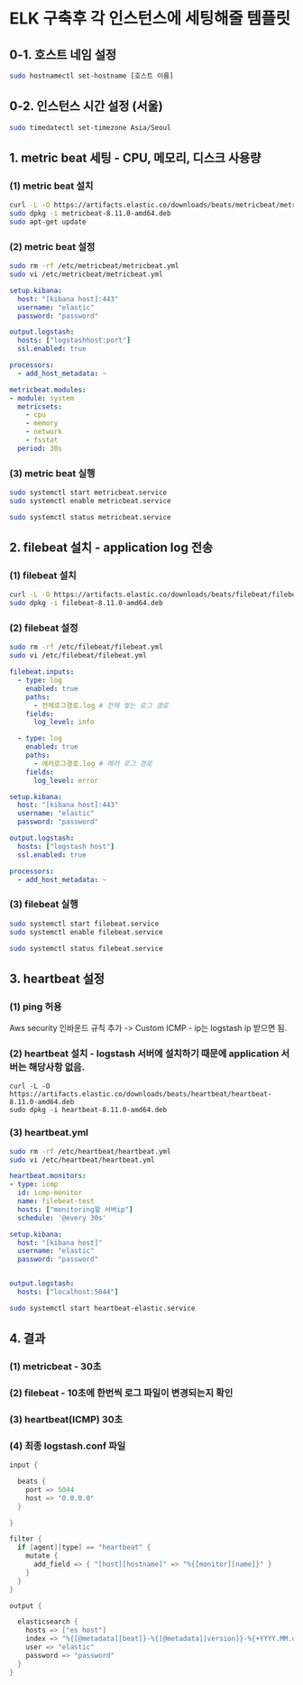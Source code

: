 # ELK 구축후 각 인스턴스에 세팅해줄 템플릿

## 0-1. 호스트 네임 설정

```bash
sudo hostnamectl set-hostname [호스트 이름]
```

## 0-2. 인스턴스 시간 설정 (서울)

```bash
sudo timedatectl set-timezone Asia/Seoul
```

## 1. metric beat 세팅 - CPU, 메모리, 디스크 사용량
### (1) metric beat 설치

```bash
curl -L -O https://artifacts.elastic.co/downloads/beats/metricbeat/metricbeat-8.11.0-amd64.deb
sudo dpkg -i metricbeat-8.11.0-amd64.deb
sudo apt-get update
```


### (2) metric beat 설정

```bash
sudo rm -rf /etc/metricbeat/metricbeat.yml
sudo vi /etc/metricbeat/metricbeat.yml
```


```yml
setup.kibana:
  host: "[kibana host]:443"
  username: "elastic"
  password: "password"

output.logstash:
  hosts: ["logstashhost:port"]
  ssl.enabled: true

processors:
  - add_host_metadata: ~

metricbeat.modules:
- module: system
  metricsets:
    - cpu
    - memory
    - network
    - fsstat
  period: 30s

```

### (3) metric beat 실행

```bash
sudo systemctl start metricbeat.service
sudo systemctl enable metricbeat.service
```

```bash
sudo systemctl status metricbeat.service
```


## 2. filebeat 설치 - application log 전송
### (1) filebeat 설치

```bash
curl -L -O https://artifacts.elastic.co/downloads/beats/filebeat/filebeat-8.11.0-amd64.deb
sudo dpkg -i filebeat-8.11.0-amd64.deb
```

### (2) filebeat 설정

```bash
sudo rm -rf /etc/filebeat/filebeat.yml
sudo vi /etc/filebeat/filebeat.yml
```

```yml
filebeat.inputs:
  - type: log
    enabled: true
    paths:
      - 전체로그경로.log # 전체 쌓는 로그 경로
    fields:
      log_level: info

  - type: log
    enabled: true
    paths:
      - 에러로그경로.log # 에러 로그 경로
    fields:
      log_level: error

setup.kibana:
  host: "[kibana host]:443"
  username: "elastic"
  password: "password"

output.logstash:
  hosts: ["logstash host"]
  ssl.enabled: true

processors:
  - add_host_metadata: ~

```

### (3) filebeat 실행

```bash
sudo systemctl start filebeat.service
sudo systemctl enable filebeat.service
```

```bash
sudo systemctl status filebeat.service
```

## 3. heartbeat 설정

### (1) ping 허용

Aws security 인바운드 규칙 추가 ->  Custom ICMP - ip는 logstash ip 받으면 됨.

### (2) heartbeat 설치 -  logstash 서버에 설치하기 때문에 application 서버는 해당사항 없음.

```
curl -L -O https://artifacts.elastic.co/downloads/beats/heartbeat/heartbeat-8.11.0-amd64.deb
sudo dpkg -i heartbeat-8.11.0-amd64.deb
```
### (3) heartbeat.yml

```bash
sudo rm -rf /etc/heartbeat/heartbeat.yml
sudo vi /etc/heartbeat/heartbeat.yml
```

```yml
heartbeat.monitors:
- type: icmp
  id: icmp-monitor
  name: filebeat-test
  hosts: ["monitoring할 서버ip"]
  schedule: '@every 30s'

setup.kibana:
  host: "[kibana host]"
  username: "elastic"
  password: "password"


output.logstash:
  hosts: ["localhost:5044"]

```

```bash
sudo systemctl start heartbeat-elastic.service 
```

## 4. 결과

### (1) metricbeat - 30초
### (2) filebeat - 10초에 한번씩 로그 파일이 변경되는지 확인
### (3) heartbeat(ICMP) 30초
### (4) 최종 logstash.conf 파일

```c
input {

  beats {
    port => 5044
    host => "0.0.0.0"
  }

}

filter {
  if [agent][type] == "heartbeat" {
    mutate {
      add_field => { "[host][hostname]" => "%{[monitor][name]}" }
    }
  }
}

output {

  elasticsearch {
    hosts => ["es host"]
    index => "%{[@metadata][beat]}-%{[@metadata][version]}-%{+YYYY.MM.dd}"
    user => "elastic"
    password => "password"
  }
}

```